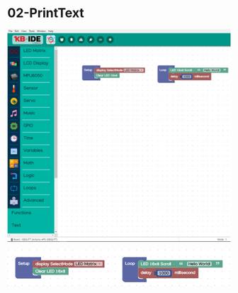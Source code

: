 # 02-PrintText

![](../../.gitbook/assets/image%20%28127%29.png)

![](../../.gitbook/assets/image%20%28133%29.png)

